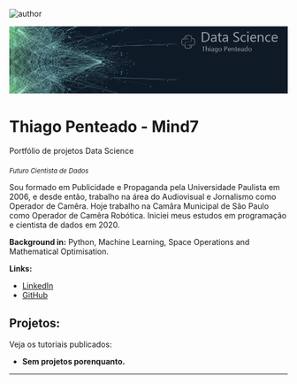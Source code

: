 ![author](https://img.shields.io/badge/author-thiagomind7-red.svg)

<p align="center">
  <img src="banner1.png" >
  
# Thiago Penteado - Mind7
Portfólio de projetos Data Science

<sub>*Futuro Cientista de Dados*</sub>

Sou formado em Publicidade e Propaganda pela Universidade Paulista em 2006, e desde então, trabalho na área do Audiovisual e Jornalismo como Operador de Camêra. Hoje trabalho na Camâra Municipal de São Paulo como Operador de Camêra Robótica.
Iniciei meus estudos em programação e cientista de dados em 2020.

**Background in:** Python, Machine Learning, Space Operations and Mathematical Optimisation.

**Links:**
* [LinkedIn](https://www.linkedin.com/in/thiago-penteado-579b269b)
* [GitHub](https://github.com/thiago-mind7/Mind7_data_science)

## Projetos:
Veja os tutoriais publicados:

* **Sem projetos porenquanto.**
---
